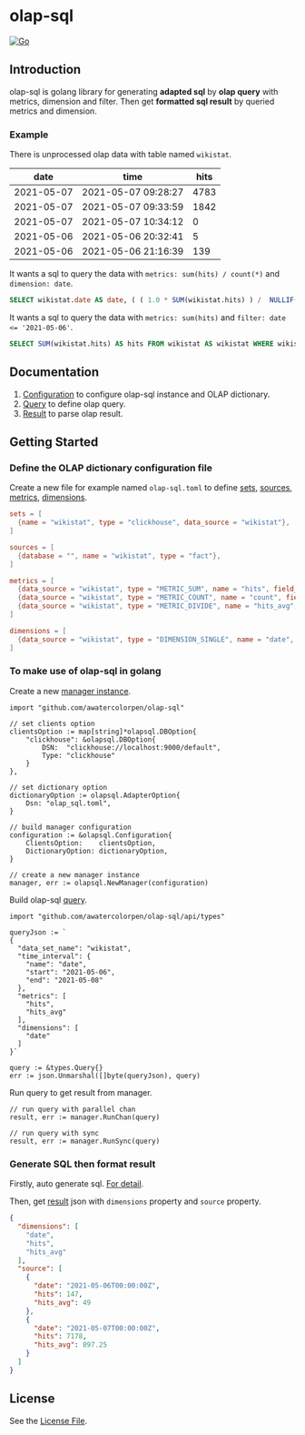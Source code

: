 # olap-sql

[![Go](https://github.com/AWaterColorPen/olap-sql/actions/workflows/go.yml/badge.svg)](https://github.com/AWaterColorPen/olap-sql/actions/workflows/go.yml)

## Introduction

olap-sql is golang library for generating **adapted sql** by **olap query** with metrics, dimension and filter. 
Then get **formatted sql result** by queried metrics and dimension.

### Example

There is unprocessed olap data with table named `wikistat`.

| date       | time                | hits |
|------------|---------------------|------|
| 2021-05-07 | 2021-05-07 09:28:27 | 4783 |
| 2021-05-07 | 2021-05-07 09:33:59 | 1842 |
| 2021-05-07 | 2021-05-07 10:34:12 | 0    |
| 2021-05-06 | 2021-05-06 20:32:41 | 5    |
| 2021-05-06 | 2021-05-06 21:16:39 | 139  |

It wants a sql to query the data with `metrics: sum(hits) / count(*)` and `dimension: date`.

```sql
SELECT wikistat.date AS date, ( ( 1.0 * SUM(wikistat.hits) ) /  NULLIF(( COUNT(*) ), 0) ) AS hits_avg FROM wikistat AS wikistat GROUP BY wikistat.date
```

It wants a sql to query the data with `metrics: sum(hits)` and `filter: date <= '2021-05-06'`.

```sql
SELECT SUM(wikistat.hits) AS hits FROM wikistat AS wikistat WHERE wikistat.date <= '2021-05-06'
```

## Documentation

1. [Configuration](./docs/configuration.md) to configure olap-sql instance and OLAP dictionary.
2. [Query](./docs/query.md) to define olap query.
3. [Result](./docs/result.md) to parse olap result.

## Getting Started

### Define the OLAP dictionary configuration file

Create a new file for example named `olap-sql.toml` to define 
[sets](./docs/configuration.md#sets), 
[sources](./docs/configuration.md#sources), 
[metrics](./docs/configuration.md#metrics),
[dimensions](./docs/configuration.md#dimensions).

```toml
sets = [
  {name = "wikistat", type = "clickhouse", data_source = "wikistat"},
]

sources = [
  {database = "", name = "wikistat", type = "fact"},
]

metrics = [
  {data_source = "wikistat", type = "METRIC_SUM", name = "hits", field_name = "hits", value_type = "VALUE_INTEGER"},
  {data_source = "wikistat", type = "METRIC_COUNT", name = "count", field_name = "*", value_type = "VALUE_INTEGER"},
  {data_source = "wikistat", type = "METRIC_DIVIDE", name = "hits_avg", value_type = "VALUE_FLOAT", dependency = ["wikistat.hits", "wikistat.count"]},
]

dimensions = [
  {data_source = "wikistat", type = "DIMENSION_SINGLE", name = "date", field_name = "date", value_type = "VALUE_STRING"},
]
```

### To make use of olap-sql in golang

Create a new [manager instance](./docs/configuration.md#manager-configuration).

```golang
import "github.com/awatercolorpen/olap-sql"

// set clients option
clientsOption := map[string]*olapsql.DBOption{
	"clickhouse": &olapsql.DBOption{
		DSN:  "clickhouse://localhost:9000/default", 
		Type: "clickhouse"
	}
},

// set dictionary option
dictionaryOption := olapsql.AdapterOption{
	Dsn: "olap_sql.toml",
}

// build manager configuration
configuration := &olapsql.Configuration{
	ClientsOption:    clientsOption, 
	DictionaryOption: dictionaryOption,
}

// create a new manager instance
manager, err := olapsql.NewManager(configuration)
```

Build olap-sql [query](./docs/query.md).

```golang
import "github.com/awatercolorpen/olap-sql/api/types"

queryJson := `
{
  "data_set_name": "wikistat",
  "time_interval": {
    "name": "date",
    "start": "2021-05-06",
    "end": "2021-05-08"
  },
  "metrics": [
    "hits",
    "hits_avg"
  ],
  "dimensions": [
    "date"
  ]
}`

query := &types.Query{}
err := json.Unmarshal([]byte(queryJson), query)
```

Run query to get result from manager.

```golang
// run query with parallel chan
result, err := manager.RunChan(query)

// run query with sync
result, err := manager.RunSync(query)
```

### Generate SQL then format result

Firstly, auto generate sql. [For detail](./docs/query.md#generate-sql-from-query).

Then, get [result](./docs/result.md) json with `dimensions` property and `source` property.

```json
{
  "dimensions": [
    "date",
    "hits",
    "hits_avg"
  ],
  "source": [
    {
      "date": "2021-05-06T00:00:00Z",
      "hits": 147,
      "hits_avg": 49
    },
    {
      "date": "2021-05-07T00:00:00Z",
      "hits": 7178,
      "hits_avg": 897.25
    }
  ]
}
```

## License

See the [License File](./LICENSE).
